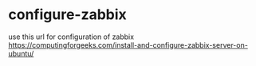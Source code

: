 # configure-zabbix

use this url for configuration of zabbix 
https://computingforgeeks.com/install-and-configure-zabbix-server-on-ubuntu/
